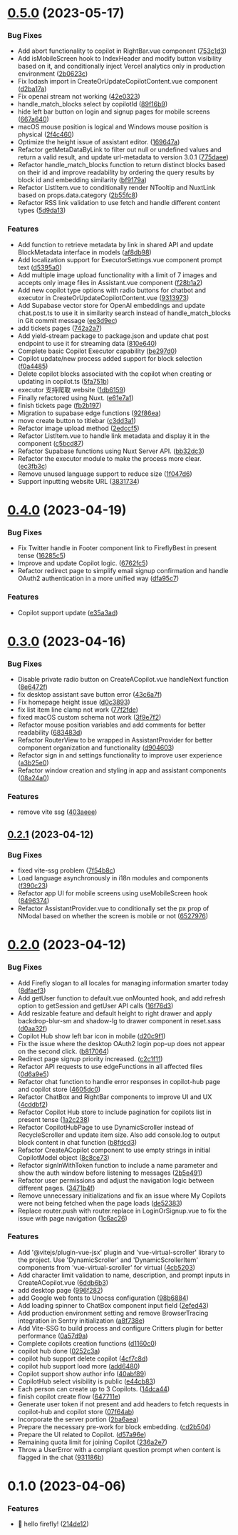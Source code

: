 

# [0.5.0](https://github.com/chenyueban/firefly/compare/v0.4.0...v0.5.0) (2023-05-17)


### Bug Fixes

* Add abort functionality to copilot in RightBar.vue component ([753c1d3](https://github.com/chenyueban/firefly/commit/753c1d37f46b42e7e2d07b677c4e39a4a1a4214a))
* Add isMobileScreen hook to IndexHeader and modify button visibility based on it, and conditionally inject Vercel analytics only in production environment ([2b0623c](https://github.com/chenyueban/firefly/commit/2b0623c00198efb59357e89e933a51712cb844cf))
* Fix lodash import in CreateOrUpdateCopilotContent.vue component ([d2ba17a](https://github.com/chenyueban/firefly/commit/d2ba17aa3cb65d17557f70793edbb1b2ba54330f))
* Fix openai stream not working ([42e0323](https://github.com/chenyueban/firefly/commit/42e03237131deabc4a7a481ef0cc3d8e128760fd))
* handle_match_blocks select by copilotId ([89f16b9](https://github.com/chenyueban/firefly/commit/89f16b9c0d0ac69ed578f267f6885a2dbf05796b))
* hide left bar button on login and signup pages for mobile screens ([667a640](https://github.com/chenyueban/firefly/commit/667a6401566e57ce5de4ede77a3bf138c1cdd0d4))
* macOS mouse position is logical and Windows mouse position is physical ([2f4c460](https://github.com/chenyueban/firefly/commit/2f4c460af2e75104d05edeb539269a70fa51e196))
* Optimize the height issue of assistant editor. ([169647a](https://github.com/chenyueban/firefly/commit/169647ab0c7929f0d79e51c1ef924fa8b40c1d68))
* Refactor getMetaDataByLink to filter out null or undefined values and return a valid result, and update url-metadata to version 3.0.1 ([775daee](https://github.com/chenyueban/firefly/commit/775daee4405111c2e523ba1880906703fa6e1282))
* Refactor handle_match_blocks function to return distinct blocks based on their id and improve readability by ordering the query results by block id and embedding similarity ([bf9179a](https://github.com/chenyueban/firefly/commit/bf9179aa2fa7ef02c03c0c2cf6bf5f010815caeb))
* Refactor ListItem.vue to conditionally render NTooltip and NuxtLink based on props.data.category ([2b55fc8](https://github.com/chenyueban/firefly/commit/2b55fc87f2e82c32ec8fe1abdf0686a4cc47808f))
* Refactor RSS link validation to use fetch and handle different content types ([5d9da13](https://github.com/chenyueban/firefly/commit/5d9da1333f27edcf51921bd62b55ce7d83220006))


### Features

* Add function to retrieve metadata by link in shared API and update BlockMetadata interface in models ([af8db98](https://github.com/chenyueban/firefly/commit/af8db98ec9fcb5def5328f8a3992e2ada56ad20c))
* Add localization support for ExecutorSettings.vue component prompt text ([d5395a0](https://github.com/chenyueban/firefly/commit/d5395a0c8fda27563544cd9eab178676fbba2e66))
* Add multiple image upload functionality with a limit of 7 images and accepts only image files in Assistant.vue component ([f28b1a2](https://github.com/chenyueban/firefly/commit/f28b1a277ce8cf989bbc2ff069a3b3c928d3f8fd))
* Add new copilot type options with radio buttons for chatbot and executor in CreateOrUpdateCopilotContent.vue ([9313973](https://github.com/chenyueban/firefly/commit/9313973a16be4998d5b98a018360cf2ee902c660))
* Add Supabase vector store for OpenAI embeddings and update chat.post.ts to use it in similarity search instead of handle_match_blocks in Git commit message ([ee3d9ec](https://github.com/chenyueban/firefly/commit/ee3d9ec35cb6a3204fe9831791ffdd349918e83e))
* add tickets pages ([742a2a7](https://github.com/chenyueban/firefly/commit/742a2a7855dff01b916be85670e82e89d04e59f6))
* Add yield-stream package to package.json and update chat post endpoint to use it for streaming data ([810e640](https://github.com/chenyueban/firefly/commit/810e640f4da610de2de5f4547cfab167b438d44b))
* Complete basic Copilot Executor capability ([be297d0](https://github.com/chenyueban/firefly/commit/be297d0b3f4e196dec9ab93da49a4019f6456f64))
* Copilot update/new process added support for block selection ([f0a4485](https://github.com/chenyueban/firefly/commit/f0a448505318a3d0ffee8c4a3af2692fb520d9c8))
* Delete copilot blocks associated with the copilot when creating or updating in copilot.ts ([5fa751b](https://github.com/chenyueban/firefly/commit/5fa751be9e74284088b4134dee0082ddb202295a))
* executor 支持爬取 website ([1db6159](https://github.com/chenyueban/firefly/commit/1db61595014a21133cb539e2419d29a8524026f4))
* Finally refactored using Nuxt. ([e61e7a1](https://github.com/chenyueban/firefly/commit/e61e7a1f151fbf05c8be4dc6a8006a943eea6f85))
* finish tickets page ([fb2b197](https://github.com/chenyueban/firefly/commit/fb2b1979888b90ee80bf6d1d12b16c04fda1d197))
* Migration to supabase edge functions ([92f86ea](https://github.com/chenyueban/firefly/commit/92f86ea81efa556218b184ea2b70c9a84bbb1bfc))
* move create button to titlebar ([c3dd3a1](https://github.com/chenyueban/firefly/commit/c3dd3a1b78748af2bc5cfe40c40cc7965502de10))
* Refactor image upload method ([2edccf5](https://github.com/chenyueban/firefly/commit/2edccf53588c180366f730e99852876400581556))
* Refactor ListItem.vue to handle link metadata and display it in the component ([c5bcd87](https://github.com/chenyueban/firefly/commit/c5bcd8771d540bf2c09974c24c54069af11b832e))
* Refactor Supabase functions using Nuxt Server API. ([bb32dc3](https://github.com/chenyueban/firefly/commit/bb32dc3287b56cc5b43446a7c0bd9dbc0bcace5d))
* Refactor the executor module to make the process more clear. ([ec3fb3c](https://github.com/chenyueban/firefly/commit/ec3fb3c45eb5e4fd9712bd0b1f95fa7317ac25a9))
* Remove unused language support to reduce size ([1f047d6](https://github.com/chenyueban/firefly/commit/1f047d6b8009d28ccd973605768803c596634315))
* Support inputting website URL ([3831734](https://github.com/chenyueban/firefly/commit/38317347f3f020258eed16ed85f070d12d9123a5))

# [0.4.0](https://github.com/chenyueban/firefly/compare/v0.3.0...v0.4.0) (2023-04-19)


### Bug Fixes

* Fix Twitter handle in Footer component link to FireflyBest in present tense ([16285c5](https://github.com/chenyueban/firefly/commit/16285c5f654be35e40586d0ae6d8140c922a8639))
* Improve and update Copilot logic. ([6762fc5](https://github.com/chenyueban/firefly/commit/6762fc5d11de90e9a4aac8e1569176e1268c32f5))
* Refactor redirect page to simplify email signup confirmation and handle OAuth2 authentication in a more unified way ([dfa95c7](https://github.com/chenyueban/firefly/commit/dfa95c7216bf20df7da1a205ac0d80c272cf6754))


### Features

* Copilot support update ([e35a3ad](https://github.com/chenyueban/firefly/commit/e35a3ad35f0f7e6c4edd7a967019747d718a3864))

# [0.3.0](https://github.com/chenyueban/firefly/compare/v0.2.1...v0.3.0) (2023-04-16)


### Bug Fixes

* Disable private radio button on CreateACopilot.vue handleNext function ([8e6472f](https://github.com/chenyueban/firefly/commit/8e6472ff069e347ee595e48726b29dc59fbfa4dc))
* fix desktop assistant save button error ([43c6a7f](https://github.com/chenyueban/firefly/commit/43c6a7fb19f36f25bf5104c66db0193e6b96faf3))
* Fix homepage height issue ([d0c3893](https://github.com/chenyueban/firefly/commit/d0c389314de512073e4572a119ea96b51d121ea0))
* fix list item line clamp not work ([77f2fde](https://github.com/chenyueban/firefly/commit/77f2fdee861b9c199480943b30237340fb6c7dcf))
* fixed macOS custom schema not work ([3f9e7f2](https://github.com/chenyueban/firefly/commit/3f9e7f239accf1dddedc4d8ac60177943b2896ae))
* Refactor mouse position variables and add comments for better readability ([683483d](https://github.com/chenyueban/firefly/commit/683483dfcac40bfe9c748ad220ab956044ebf021))
* Refactor RouterView to be wrapped in AssistantProvider for better component organization and functionality ([d904603](https://github.com/chenyueban/firefly/commit/d904603265733198565125ef593b010ea467f375))
* Refactor sign in and settings functionality to improve user experience ([a3b25e0](https://github.com/chenyueban/firefly/commit/a3b25e08b65de0ed502aa0c48b6f793157c506e2))
* Refactor window creation and styling in app and assistant components ([08a24a0](https://github.com/chenyueban/firefly/commit/08a24a0b3d6d73b745b7b8b0cc8a2239ee65e0e4))


### Features

* remove vite ssg ([403aeee](https://github.com/chenyueban/firefly/commit/403aeee5380e97f751b62aa643a06681e16b1d0d))

## [0.2.1](https://github.com/chenyueban/firefly/compare/v0.2.0...v0.2.1) (2023-04-12)


### Bug Fixes

* fixed vite-ssg problem ([7f54b8c](https://github.com/chenyueban/firefly/commit/7f54b8c2018ac8d0d9e7de0eafbe843bddf70876))
* Load language asynchronously in i18n modules and components ([f390c23](https://github.com/chenyueban/firefly/commit/f390c237e58b64654b2e584898ebca0b07d1f37d))
* Refactor app UI for mobile screens using useMobileScreen hook ([8496374](https://github.com/chenyueban/firefly/commit/849637471a927f276f5b4978936160d3b568956b))
* Refactor AssistantProvider.vue to conditionally set the px prop of NModal based on whether the screen is mobile or not ([6527976](https://github.com/chenyueban/firefly/commit/6527976edbc1b30574adf29f687a81af079772cb))

# [0.2.0](https://github.com/chenyueban/firefly/compare/v0.1.0...v0.2.0) (2023-04-12)


### Bug Fixes

* Add Firefly slogan to all locales for managing information smarter today ([8dfaef3](https://github.com/chenyueban/firefly/commit/8dfaef37a8f5a378badf26d9af897068c2cf3be8))
* Add getUser function to default.vue onMounted hook, and add refresh option to getSession and getUser API calls ([16f76d3](https://github.com/chenyueban/firefly/commit/16f76d3e6aef7af8d60c3a11f16b74858c60a96d))
* Add resizable feature and default height to right drawer and apply backdrop-blur-sm and shadow-lg to drawer component in reset.sass ([d0aa32f](https://github.com/chenyueban/firefly/commit/d0aa32ff284fab09940d78dbcaa2a1032ebaa6d1))
* Copilot Hub show left bar icon in mobile ([d20c9f1](https://github.com/chenyueban/firefly/commit/d20c9f1776fe9bbfa0fe61fd5af8a9851fb9689b))
* Fix the issue where the desktop OAuth2 login pop-up does not appear on the second click. ([b817064](https://github.com/chenyueban/firefly/commit/b817064033966a05ad05005df747f073f37fec3b))
* Redirect page signup priority increased. ([c2c1f11](https://github.com/chenyueban/firefly/commit/c2c1f116168ed510eacaba9d11c1f52b112087ae))
* Refactor API requests to use edgeFunctions in all affected files ([0d6a9e5](https://github.com/chenyueban/firefly/commit/0d6a9e5b7e8b444cc3102d4f3d116c14032a56b9))
* Refactor chat function to handle error responses in copilot-hub page and copilot store ([4605dc0](https://github.com/chenyueban/firefly/commit/4605dc003b1aed3ef7f41a0247341b31cc97d847))
* Refactor ChatBox and RightBar components to improve UI and UX ([4cddbf2](https://github.com/chenyueban/firefly/commit/4cddbf25f42800b8c2017d75f115724f3088ac96))
* Refactor Copilot Hub store to include pagination for copilots list in present tense ([1a2c238](https://github.com/chenyueban/firefly/commit/1a2c2389f2fda924a0dd6aaf041a392ebdebb3e7))
* Refactor CopilotHubPage to use DynamicScroller instead of RecycleScroller and update item size. Also add console.log to output block content in chat function ([b8fdcd3](https://github.com/chenyueban/firefly/commit/b8fdcd3058061a78ad78e8473ed4bb4c07890132))
* Refactor CreateACopilot component to use empty strings in initial CopilotModel object ([8c8ce73](https://github.com/chenyueban/firefly/commit/8c8ce739d076deb0dd320dcde02308208d4927ef))
* Refactor signInWithToken function to include a name parameter and show the auth window before listening to messages ([2b5e491](https://github.com/chenyueban/firefly/commit/2b5e491032a48814b56e27565780e0c23cc686ef))
* Refactor user permissions and adjust the navigation logic between different pages. ([3471b4f](https://github.com/chenyueban/firefly/commit/3471b4f23b99c51f60ecb119000316888d8e40b9))
* Remove unnecessary initializations and fix an issue where My Copilots were not being fetched when the page loads ([de52383](https://github.com/chenyueban/firefly/commit/de52383970407cc5c5182e716b2c74a970227ad1))
* Replace router.push with router.replace in LoginOrSignup.vue to fix the issue with page navigation ([1c6ac26](https://github.com/chenyueban/firefly/commit/1c6ac26127081ac07941f69fa7d3c13a43050390))


### Features

* Add '@vitejs/plugin-vue-jsx' plugin and 'vue-virtual-scroller' library to the project. Use 'DynamicScroller' and 'DynamicScrollerItem' components from 'vue-virtual-scroller' for virtual ([4cb5203](https://github.com/chenyueban/firefly/commit/4cb520316f1266182e2e2f9375d507999f5888cd))
* Add character limit validation to name, description, and prompt inputs in CreateACopilot.vue ([6ddb6b3](https://github.com/chenyueban/firefly/commit/6ddb6b3e09366b5bbf7e2020274dbdb5f2a8934c))
* add desktop page ([996f282](https://github.com/chenyueban/firefly/commit/996f28223af47e744f7d1fc7a00667b9531aa8a7))
* add Google web fonts to Unocss configuration ([98b6884](https://github.com/chenyueban/firefly/commit/98b6884b35f9a5ba55990a399b8e6166911ad8d7))
* Add loading spinner to ChatBox component input field ([2efed43](https://github.com/chenyueban/firefly/commit/2efed437a530a29681328995c0b6d9685583a1c7))
* Add production environment setting and remove BrowserTracing integration in Sentry initialization ([a8f738e](https://github.com/chenyueban/firefly/commit/a8f738e96f0c06b40a122b135aeddd19fced2a58))
* Add Vite-SSG to build process and configure Critters plugin for better performance ([0a57d9a](https://github.com/chenyueban/firefly/commit/0a57d9a89b24d138171f80680884918609087ca6))
* Complete copilots creation functions ([d1160c0](https://github.com/chenyueban/firefly/commit/d1160c06176468e1afc141143d7442c47f2a5fb6))
* copilot hub done ([0252c3a](https://github.com/chenyueban/firefly/commit/0252c3a514f656bcf6875ae3885b6517e318d596))
* copilot hub support delete copilot ([4cf7c8d](https://github.com/chenyueban/firefly/commit/4cf7c8dba1e09dfe07e93ee811df0d4cae40c8c2))
* copilot hub support load more ([add6480](https://github.com/chenyueban/firefly/commit/add6480936b4dddad82da7c6f79c7c030cb5becb))
* Copilot support show author info ([40abf89](https://github.com/chenyueban/firefly/commit/40abf89eb7ac4b4aa379a01e6c216c7d21d56e7e))
* CopilotHub select visibility is public ([e44cb83](https://github.com/chenyueban/firefly/commit/e44cb83afde53e76932e10c656d9c08193084986))
* Each person can create up to 3 Copilots. ([14dca44](https://github.com/chenyueban/firefly/commit/14dca443a8c06d616716f594e685d99af58bd498))
* finish copilot create flow ([647711e](https://github.com/chenyueban/firefly/commit/647711e9ae5c1c437e9034833b9a10e130e7ae5c))
* Generate user token if not present and add headers to fetch requests in copilot-hub and copilot store ([07f64ab](https://github.com/chenyueban/firefly/commit/07f64ab4aacd06157edea29c47541c2ad682f049))
* Incorporate the server portion ([2ba6aea](https://github.com/chenyueban/firefly/commit/2ba6aea9d7c5b17aecb5d7131147d5f282406671))
* Prepare the necessary pre-work for block embedding. ([cd2b504](https://github.com/chenyueban/firefly/commit/cd2b50440199a2173efbc6b7427bfee310f72e65))
* Prepare the UI related to Copilot. ([d57a96e](https://github.com/chenyueban/firefly/commit/d57a96ea884425b87eda5a9d2f17023846f6ee85))
* Remaining quota limit for joining Copilot ([236a2e7](https://github.com/chenyueban/firefly/commit/236a2e75a5c849805199fbe2e77b87a6f9f1abd6))
* Throw a UserError with a compliant question prompt when content is flagged in the chat ([931186b](https://github.com/chenyueban/firefly/commit/931186bb41e5a48b2136c67abb3b328e754516b4))

# 0.1.0 (2023-04-06)


### Features

* :tada: hello firefly! ([214de12](https://github.com/chenyueban/firefly/commit/214de1229709f3dd3d09f0e96465b1ee206f13f0))